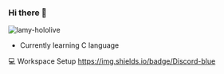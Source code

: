 ### Hi there 👋


![lamy-hololive](https://github.com/Dechia2/Dechia2/assets/101776935/06cb1a1b-ce7d-4f76-a7e1-60dd9562fb53)

- Currently learning C language

💻 Workspace Setup
https://img.shields.io/badge/Discord-blue
